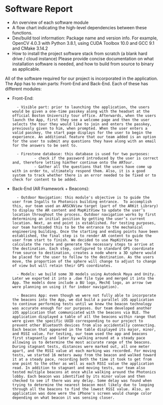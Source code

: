 # Software Report

* An overview of each software module
* A flow chart indicating the high-level dependencies between these functions.
* Dev/build tool information: Package name and version info. For example, OpenCV 4.0.3 with Python 3.8.1, using CUDA Toolbox 10.0 and GCC 9.1 and CMake 3.14.2
* How to install the project software stack from scratch (a blank hard drive / cloud instance) Please provide concise documentation on what installation software is needed, and how to build from source to binary as applicable.


All of the software required for our project is incorporated in the application. The App has to main parts: Front-End and Back-End. Each of these has different modules:

  - Front-End:
  
          - Visible part: prior to launching the application, the users would be given a one-time passkey along with the headset at the official Boston University tour office. Afterwards, when the users launch the App, first they see a welcome page and then the user selects the tour they would like to join and enters the passkey, previously given to him, when prompted. When the user enters a valid passkey, the start page displays for the user to begin the experience. An additional feature that our team added is an option for the user to submit any questions they have along with an email for the answers to be sent to.

          - Firestone database: this database is used for two purposes:
                  - check if the password introduced by the user is correct and, therefore letting him?her continue onto the ARTour.
                  - Gather all the questions that the users have come up with in order to, ultimately respond them. Also, it is a good system to track whether there is an error needed to be fixed or to check for content to be added.
  
  - Back-End (AR Framework + Beacons):
  
          - Outdoor Navigation: this module's objective is to guide the user from Ingalls to Photonics building entrance.  To accomplish this, our team used an ARSCNView target (part of the ARKit Library) to display the AR content and MapKitView to update the user’s location throughout the process. Outdoor navigation works by first determining an initial position by getting the user’s current location. Next, an end point is established. For testing purposes, our team hardcoded this to be the entrance to the mechanical engineering building. Once the starting and ending points have been established, the final step is to render AR content to guide the user from start to finish. We decided to use MapKitView to calculate the route and generate the necessary steps to arrive at the destination. Each step, configured to standard GPS coordinate from source to destination, creates a node where a 3D sphere would be placed for the user to follow to the destination. As the users move, the proportion of the sphere will change to adjust to change of view but will retain their GPS coordinates.
          
          - Models: we build some 3D models using Autodesk Maya and Unity. Later we exported it into a .dae file type and merged it into the App. The models done include a BU logo, MechE logo, an arrow (we were planning on using it for indoor navigation).
          
          - Beacons App: even though we were not fully able to incorporate the beacons into the App, we did build a parallel iOS application to continue performing tests until we knew the beacon technology was accurate enough for our purposes. Our team developed another iOS application that communicated with the beacons via BLE. The application displayed a table of all the beacons within range that were given the specific UUID corresponding to our project to prevent other Bluetooth devices from also accidentally connecting. Each beacon that appeared in the table displayed its major, minor, and RSSI value. For testing, our team used the app and beacons first stagnantly and later by walking around at a steady pace allowing us to determine the most accurate range of the beacons. During stagnant tests, distances were marked out, all one meter apart, and the RSSI value at each marking was recorded. For moving tests, we started 16 meters away from the beacon and walked toward it at a steady pace, recording both the time it took to get from one point to the other as well as each RSSI value the application read. In addition to stagnant and moving tests, our team also tested multiple beacons at once while walking around the Photonics lobby. Each beacon was identified by its minor value and then checked to see if there was any delay. Some delay was found when trying to determine the nearest beacon most likely due to looping through all the beacons to find the lowest RSSI value. Also, an application was done were the iPhone's screen would change color depending on what beacon it was sensing closer.
